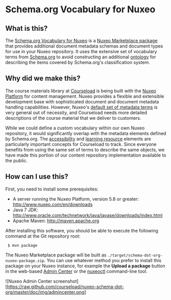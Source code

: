 Schema.org Vocabulary for Nuxeo
===============================

What is this?
-------------
The
[Schema.org Vocabulary for Nuxeo](https://github.com/courseload/nuxeo-schema-dot-org)
is a
[Nuxeo Marketplace package](http://doc.nuxeo.com/display/public/NXDOC/Creating+Marketplace+Packages)
that provides additional document metadata schemas and document types
for use in your Nuxeo repository.  It uses the extensive set of
vocabulary terms from [Schema.org](https://schema.org) to avoid
constructing an additional
[ontology](http://en.wikipedia.org/wiki/Ontology_%28information_science%29)
for describing the items covered by Schema.org's classification
system.


Why did we make this?
----------------------

The course materials library at
[Courseload](http://www.courseload.com) is being built with the
[Nuxeo Platform](http://www.nuxeo.com/en/products/content-management-platform)
for content management.  Nuxeo provides a flexible and extensible
development base with sophisticated document and document metadata
handling capabilities.  However, Nuxeo's
[default set of metadata terms](http://dublincore.org/documents/dces/)
is very general out of necessity, and Courseload needs more detailed
descriptions of the course material that we deliver to customers.

While we could define a custom vocabulary within our own Nuxeo
repository, it would significantly overlap with the metadata elements
defined by Schema.org.  The
[accessibility](http://www.w3.org/wiki/WebSchemas/Accessibility) and
[learning resource](http://www.lrmi.net/worlds-leading-search-engines-recognize-lrmi-as-education-metadata-standard)
elements are particularly important concepts for Courseload to track.
Since everyone benefits from using the same set of terms to describe
the same objects, we have made this portion of our content repository
implementation available to the public.


How can I use this?
-------------------

First, you need to install some prerequisites:

* A server running the Nuxeo Platform, version 5.8 or greater:
  <http://www.nuxeo.com/en/downloads>
* Java 7 JDK:
  <http://www.oracle.com/technetwork/java/javase/downloads/index.html>
* Apache Maven: <http://maven.apache.org>

After installing this software, you should be able to execute the
following command at the Git repository root:

     $ mvn package

The Nuxeo Marketplace package will be built as
`./target/schema-dot-org-nuxeo-package.zip`.  You can use whatever
method you prefer to install this package on your Nuxeo instance, for
example the **Upload a package** button in the web-based
[Admin Center](http://doc.nuxeo.com/display/public/ADMINDOC/Installing+a+New+Package+on+Your+Instance)
or the
[nuxeoctl](http://doc.nuxeo.com/display/public/ADMINDOC/nuxeoctl+and+Control+Panel+Usage)
command-line tool.

![Nuxeo Admin Center screenshot][https://raw.github.com/courseload/nuxeo-schema-dot-org/master/doc/img/admincenter.png]

